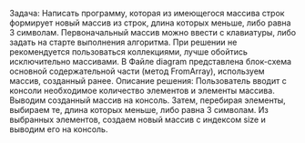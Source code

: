 Задача: Написать программу, которая из имеющегося массива строк формирует новый массив из строк, длина которых меньше, либо равна 3 символам. Первоначальный массив можно ввести с клавиатуры, либо задать на старте выполнения алгоритма. При решении не рекомендуется пользоваться коллекциями, лучше обойтись исключительно массивами.
В Файле diagram представлена блок-схема основной содержательной части (метод FromArray), используем массив, созданный ранее.
Описание решения: Пользователь вводит с консоли необходимое количество элементов и элементы массива. Выводим созданный массив на консоль. Затем, перебирая элементы, выбираем те, длина которых меньше, либо равна 3 символам. Из выбранных элементов, создаем новый массив с индексом size и выводим его на консоль.